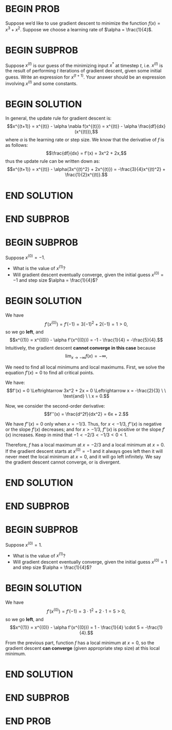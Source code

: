 # BEGIN PROB

Suppose we’d like to use gradient descent to minimize the function $f(x) = x^3 + x^2$. Suppose we choose a learning rate of $\alpha = \frac{1}{4}$.

# BEGIN SUBPROB

Suppose $x^{(t)}$ is our guess of the minimizing input $x^{*}$ at timestep $t$, i.e. $x^{(t)}$ is the result of performing $t$ iterations of gradient descent, given some initial guess. Write an expression for $x^{(t+1)}$. Your answer should be an expression involving $x^{(t)}$ and some constants.

# BEGIN SOLUTION

In general, the update rule for gradient descent is:
$$x^{(t+1)} = x^{(t)} - \alpha \nabla f(x^{(t)}) = x^{(t)} - \alpha \frac{df}{dx}(x^{(t)}),$$
where $\alpha$ is the learning rate or step size. 
We know that the derivative of $f$ is as follows: 
$$\frac{df}{dx} = f'(x) = 3x^2 + 2x,$$ thus the update
rule can be written down as:
$$x^{(t+1)} = x^{(t)} - \alpha(3x^{(t)^2} + 2x^{(t)}) = -\frac{3}{4}x^{(t)^2} + \frac{1}{2}x^{(t)}.$$

# END SOLUTION

# END SUBPROB

# BEGIN SUBPROB

Suppose $x^{(0)} = -1$.
- What is the value of $x^{(1)}$?
- Will gradient descent eventually converge, given the initial guess $x^{(0)} = -1$ and step size $\alpha = \frac{1}{4}$?

# BEGIN SOLUTION

We have $$f'(x^{(0)}) = f'(-1) = 3(-1)^2 + 2(-1) = 1 > 0,$$ so we go **left**,
and $$x^{(1)} = x^{(0)} - \alpha f'(x^{(0)}) = -1 - \frac{1}{4} = -\frac{5}{4}.$$
Intuitively, the gradient descent **cannot converge in this case** because
$$\text{lim}_{x \rightarrow -\infty} f(x) = -\infty,$$ 

We need to find
all local minimums and local maximums. First, we solve the equation
$f'(x) = 0$ to find all critical points. 

We have:
$$f'(x) = 0 \Leftrightarrow 3x^2 + 2x = 0 \Leftrightarrow x = -\frac{2}{3} \ \ \text{and} \ \ x = 0.$$

Now, we consider the second-order derivative:
$$f''(x) = \frac{d^2f}{dx^2} = 6x + 2.$$ 

We have $f''(x) = 0$ only when $x = -1/3$. Thus, for $x < -1/3$, 
$f''(x)$ is negative or the slope $f'(x)$ decreases; and for $x > -1/3$,
$f''(x)$ is positive or the slope $f'(x)$ increases. Keep in mind that 
$-1 < -2/3 < -1/3 < 0 < 1$.

Therefore, $f$ has a local maximum at $x = -2/3$ and a local minimum at
$x = 0$. If the gradient descent starts at $x^{(0)} = -1$ and it always goes
left then it will never meet the local minimum at $x = 0$, and it will
go left infinitely. We say the gradient descent cannot converge, or is
divergent.

# END SOLUTION

# END SUBPROB

# BEGIN SUBPROB

Suppose $x^{(0)} = 1$.
- What is the value of $x^{(1)}$?
- Will gradient descent eventually converge, given the initial guess $x^{(0)} = 1$ and step size $\alpha = \frac{1}{4}$?

# BEGIN SOLUTION

We have $$f'(x^{(0)}) = f'(-1) = 3 \cdot 1^2 + 2 \cdot 1 = 5 > 0,$$ so we go
**left**, and 
$$x^{(1)} = x^{(0)} - \alpha f'(x^{(0)}) = 1 - \frac{1}{4} \cdot 5 = -\frac{1}{4}.$$

From the previous part, function $f$ has a local minimum at $x = 0$, so
the gradient descent **can converge** (given appropriate step size) at this
local minimum.

# END SOLUTION

# END SUBPROB


# END PROB